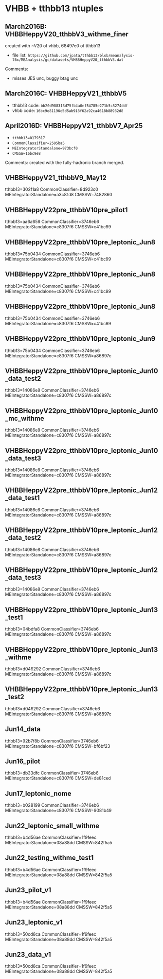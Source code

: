 VHBB + tthbb13 ntuples
=======================

March2016B: VHBBHeppyV20_tthbbV3_withme_finer
--------------
created with ~V20 of vhbb, 68497e0 of tthbb13

* file list: `https://github.com/jpata/tthbb13/blob/meanalysis-76x/MEAnalysis/gc/datasets/VHBBHeppyV20_tthbbV3.dat`

Comments:
* misses JES unc, buggy btag unc

March2016C: VHBBHeppyV21_tthbbV5
--------------
* tthbb13 code: `bb20d988313d75fb4a0ef54785e271b5c8274ddf`
* vhbb code: `16bc9e81196c5d5ab918f62a92ca4618b88932d8`


April2016D: VHBBHeppyV21_tthbbV7_Apr25
--------------
* `tthbb13=0179317`
* `CommonClassifier=2505ba5`
* `MEIntegratorStandalone=973bcf0`
* `CMSSW=16bc9e8`

Comments: created with the fully-hadronic branch merged.

VHBBHeppyV21_tthbbV9_May12
-------------
tthbb13=302f1a8
CommonClassifier=8d923c0
MEIntegratorStandalone=a3c81d8
CMSSW=7482860


VHBBHeppyV22pre_tthbbV10pre_pilot1
-------------
tthbb13=aa6a656
CommonClassifier=3746eb6
MEIntegratorStandalone=c8307f6
CMSSW=c41bc99


VHBBHeppyV22pre_tthbbV10pre_leptonic_Jun8
-------------
tthbb13=75b0434
CommonClassifier=3746eb6
MEIntegratorStandalone=c8307f6
CMSSW=c41bc99


VHBBHeppyV22pre_tthbbV10pre_leptonic_Jun8
-------------
tthbb13=75b0434
CommonClassifier=3746eb6
MEIntegratorStandalone=c8307f6
CMSSW=c41bc99


VHBBHeppyV22pre_tthbbV10pre_leptonic_Jun8
-------------
tthbb13=75b0434
CommonClassifier=3746eb6
MEIntegratorStandalone=c8307f6
CMSSW=c41bc99


VHBBHeppyV22pre_tthbbV10pre_leptonic_Jun9
-------------
tthbb13=75b0434
CommonClassifier=3746eb6
MEIntegratorStandalone=c8307f6
CMSSW=a86897c

VHBBHeppyV22pre_tthbbV10pre_leptonic_Jun10_data_test2
-------------
tthbb13=14086e8
CommonClassifier=3746eb6
MEIntegratorStandalone=c8307f6
CMSSW=a86897c


VHBBHeppyV22pre_tthbbV10pre_leptonic_Jun10_mc_withme
-------------
tthbb13=14086e8
CommonClassifier=3746eb6
MEIntegratorStandalone=c8307f6
CMSSW=a86897c


VHBBHeppyV22pre_tthbbV10pre_leptonic_Jun10_data_test3
-------------
tthbb13=14086e8
CommonClassifier=3746eb6
MEIntegratorStandalone=c8307f6
CMSSW=a86897c


VHBBHeppyV22pre_tthbbV10pre_leptonic_Jun12_data_test1
-------------
tthbb13=14086e8
CommonClassifier=3746eb6
MEIntegratorStandalone=c8307f6
CMSSW=a86897c


VHBBHeppyV22pre_tthbbV10pre_leptonic_Jun12_data_test2
-------------
tthbb13=14086e8
CommonClassifier=3746eb6
MEIntegratorStandalone=c8307f6
CMSSW=a86897c


VHBBHeppyV22pre_tthbbV10pre_leptonic_Jun12_data_test3
-------------
tthbb13=14086e8
CommonClassifier=3746eb6
MEIntegratorStandalone=c8307f6
CMSSW=a86897c


VHBBHeppyV22pre_tthbbV10pre_leptonic_Jun13_test1
-------------
tthbb13=04bdfa8
CommonClassifier=3746eb6
MEIntegratorStandalone=c8307f6
CMSSW=a86897c


VHBBHeppyV22pre_tthbbV10pre_leptonic_Jun13_withme
-------------
tthbb13=d049292
CommonClassifier=3746eb6
MEIntegratorStandalone=c8307f6
CMSSW=a86897c


VHBBHeppyV22pre_tthbbV10pre_leptonic_Jun13_test2
-------------
tthbb13=d049292
CommonClassifier=3746eb6
MEIntegratorStandalone=c8307f6
CMSSW=a86897c


Jun14_data
-------------
tthbb13=92b7f8b
CommonClassifier=3746eb6
MEIntegratorStandalone=c8307f6
CMSSW=bf6bf23


Jun16_pilot
-------------
tthbb13=db33dfc
CommonClassifier=3746eb6
MEIntegratorStandalone=c8307f6
CMSSW=de81ced


Jun17_leptonic_nome
-------------
tthbb13=b028199
CommonClassifier=3746eb6
MEIntegratorStandalone=c8307f6
CMSSW=9081b49


Jun22_leptonic_small_withme
-------------
tthbb13=b4d56ae
CommonClassifier=1f9feec
MEIntegratorStandalone=08a88dd
CMSSW=842f5a5


Jun22_testing_withme_test1
-------------
tthbb13=b4d56ae
CommonClassifier=1f9feec
MEIntegratorStandalone=08a88dd
CMSSW=842f5a5


Jun23_pilot_v1
-------------
tthbb13=b4d56ae
CommonClassifier=1f9feec
MEIntegratorStandalone=08a88dd
CMSSW=842f5a5


Jun23_leptonic_v1
-------------
tthbb13=50cd8ca
CommonClassifier=1f9feec
MEIntegratorStandalone=08a88dd
CMSSW=842f5a5


Jun23_data_v1
-------------
tthbb13=50cd8ca
CommonClassifier=1f9feec
MEIntegratorStandalone=08a88dd
CMSSW=842f5a5
